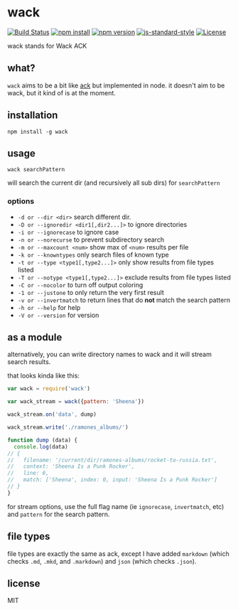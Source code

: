 # wack

[![Build Status](https://img.shields.io/travis/jarofghosts/wack.svg?style=flat-square)](https://travis-ci.org/jarofghosts/wack)
[![npm install](https://img.shields.io/npm/dm/wack.svg?style=flat-square)](https://www.npmjs.org/package/wack)
[![npm version](https://img.shields.io/npm/v/wack.svg?style=flat-square)](https://www.npmjs.org/package/wack)
[![js-standard-style](https://img.shields.io/badge/code%20style-standard-brightgreen.svg?style=flat-square)](https://github.com/feross/standard)
[![License](https://img.shields.io/npm/l/wack.svg?style=flat-square)](https://github.com/jarofghosts/wack/blob/master/LICENSE)

wack stands for Wack ACK

## what?

`wack` aims to be a bit like [ack](http://beyondgrep.com/) but implemented in
node. it doesn't aim to be wack, but it kind of is at the moment.

## installation

`npm install -g wack`

## usage

`wack searchPattern`

will search the current dir (and recursively all sub dirs) for `searchPattern`

### options

* `-d or --dir <dir>` search different dir.
* `-D or --ignoredir <dir1[,dir2...]>` to ignore directories
* `-i or --ignorecase` to ignore case
* `-n or --norecurse` to prevent subdirectory search
* `-m or --maxcount <num>` show max of `<num>` results per file
* `-k or --knowntypes` only search files of known type
* `-t or --type <type1[,type2...]>` only show results from file types listed
* `-T or --notype <type1[,type2...]>` exclude results from file types listed
* `-C or --nocolor` to turn off output coloring
* `-1 or --justone` to only return the very first result
* `-v or --invertmatch` to return lines that do **not** match the search pattern
* `-h or --help` for help
* `-V or --version` for version

## as a module

alternatively, you can write directory names to wack and it will stream search
results.

that looks kinda like this:

```js
var wack = require('wack')

var wack_stream = wack({pattern: 'Sheena'})

wack_stream.on('data', dump)

wack_stream.write('./ramones_albums/')

function dump (data) {
  console.log(data)
// {
//   filename: '/current/dir/ramones-albums/rocket-to-russia.txt',
//   context: 'Sheena Is a Punk Rocker',
//   line: 6,
//   match: ['Sheena', index: 0, input: 'Sheena Is a Punk Rocker']
// }
}
```

for stream options, use the full flag name (ie `ignorecase`, `invertmatch`,
etc) and `pattern` for the search pattern.

## file types

file types are exactly the same as ack, except I have added `markdown` (which
checks `.md`, `.mkd`, and `.markdown`) and `json` (which checks `.json`).

## license

MIT
